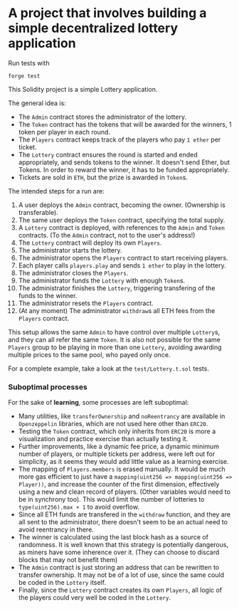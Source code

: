 # A project that involves building a simple decentralized lottery application

Run tests with

```
forge test
```

This Solidity project is a simple Lottery application.

The general idea is:

- The `Admin` contract stores the administrator of the lottery.
- The `Token` contract has the tokens that will be awarded for the winners,
  1 token per player in each round.
- The `Players` contract keeps track of the players who pay `1 ether` per ticket.
- The `Lottery` contract ensures the round is started and ended appropriately,
  and sends tokens to the winner. It doesn't send Ether, but Tokens. In
  order to reward the winner, it has to be funded appropriately.
- Tickets are sold in `ETH`, but the prize is awarded in `Token`s.

The intended steps for a run are:

1. A user deploys the `Admin` contract, becoming the owner. (Ownership is transferable).
1. The same user deploys the `Token` contract, specifying
   the total supply.
1. A `Lottery` contract is deployed, with references to the
   `Admin` and `Token` contracts. (To the `Admin` contract, not to the user's address!)
1. The `Lottery` contract will deploy its own `Players`.
1. The administrator starts the lottery.
1. The administrator opens the `Players` contract to start receiving players.
1. Each player calls `players.play` and sends `1 ether` to
   play in the lottery.
1. The administrator closes the `Players`.
1. The administrator funds the `Lottery` with enough `Token`s.
1. The administrator finishes the `Lottery`, triggering
   transfering of the funds to the winner.
1. The administrator resets the `Players` contract.
1. (At any moment) The administrator `withdraw`s all ETH fees from the `Players` contract.

This setup allows the same `Admin` to have control
over multiple `Lottery`s, and they can all refer the same `Token`. It is also not possible for the same `Players`
group to be playing in more than one `Lottery`, avoiding
awarding multiple prices to the same pool, who payed only once.

For a complete example, take a look at the `test/Lottery.t.sol` tests.

### Suboptimal processes

For the sake of **learning**, some processes are left suboptimal:

- Many utilities, like `transferOwnership` and `noReentrancy` are available
  in `Openzeppelin` libraries, which are not used here other than `ERC20`.
- Testing the `Token` contract, which only inherits from `ERC20` is more a
  visualization and practice exercise than actually testing it.
- Further improvements, like a dynamic fee price, a dynamic minimum number of players, or multiple tickets per address, were left out for simplicity, as it seems they would add little value as a learning exercise.
- The mapping of `Players.members` is erased manually. It would be much more gas efficient to just have a `mapping(uint256 => mapping(uint256 => Player))`, and increase the counter of the first dimension, effectively using a new and clean record of players. (Other variables would need to be in synchrony too). This would limit the number of lotteries to `type(uint256).max + 1` to avoid overflow.
- Since all ETH funds are transfered in the `withdraw` function, and they are all sent to the administrator, there doesn't seem to be an actual need to avoid reentrancy in there.
- The winner is calculated using the last block hash as a source of randomness. It is well known that this strategy is potentially dangerous, as miners have some inherence over it. (They can choose to discard blocks that may not benefit them)
- The `Admin` contract is just storing an address that can be rewritten to transfer ownership. It may not be of a lot of use, since the same could be coded in the `Lottery` itself.
- Finally, since the `Lottery` contract creates its own `Players`, all logic
  of the players could very well be coded in the `Lottery`.

